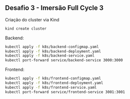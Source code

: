 ## Desafio 3 - Imersão Full Cycle 3

Criação do cluster via Kind
```sh
kind create cluster
```

Backend:
```sh
kubectl apply -f k8s/backend-configmap.yaml
kubectl apply -f k8s/backend-deployment.yaml
kubectl apply -f k8s/backend-service.yaml
kubectl port-forward service/backend-service 3000:3000
```

Frontend:
```sh
kubectl apply -f k8s/frontend-configmap.yaml
kubectl apply -f k8s/frontend-deployment.yaml
kubectl apply -f k8s/frontend-service.yaml
kubectl port-forward service/frontend-service 3001:3001
```
